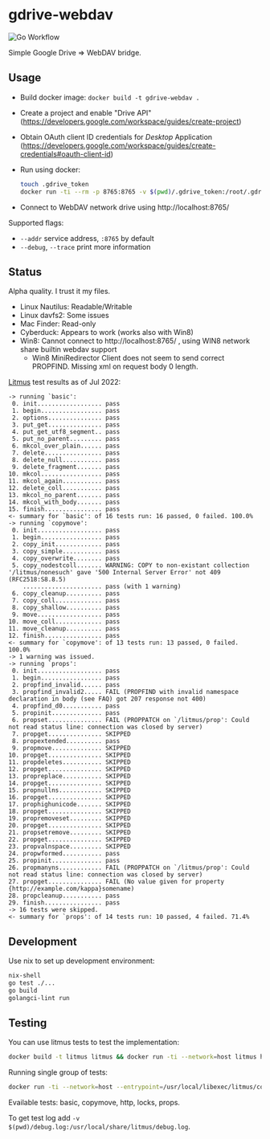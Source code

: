 # gdrive-webdav

![Go Workflow](https://github.com/mikea/gdrive-webdav/workflows/Go/badge.svg)

Simple Google Drive => WebDAV bridge.

## Usage

* Build docker image: `docker build -t gdrive-webdav .`
* Create a project and enable "Drive API" (https://developers.google.com/workspace/guides/create-project)
* Obtain OAuth client ID credentials for *Desktop* Application (https://developers.google.com/workspace/guides/create-credentials#oauth-client-id)
* Run using docker:

  ```bash
  touch .gdrive_token
  docker run -ti --rm -p 8765:8765 -v $(pwd)/.gdrive_token:/root/.gdrive_token gdrive-webdav --client-id=<client_id> --client-secret=<client_secret>
  ```

* Connect to WebDAV network drive using http://localhost:8765/

Supported flags:

* `--addr` service address, `:8765` by default
* `--debug`, `--trace` print more information

## Status

Alpha quality. I trust it my files.

* Linux Nautilus: Readable/Writable
* Linux davfs2: Some issues
* Mac Finder: Read-only
* Cyberduck: Appears to work (works also with Win8)
* Win8: Cannot connect to http://localhost:8765/ , using WIN8 network share builtin webdav support
  * Win8 MiniRedirector Client does not seem to send correct PROPFIND. Missing xml on request body 0 length.

[Litmus](http://webdav.org/neon/litmus/) test results as of Jul 2022:

```text
-> running `basic':
 0. init.................. pass
 1. begin................. pass
 2. options............... pass
 3. put_get............... pass
 4. put_get_utf8_segment.. pass
 5. put_no_parent......... pass
 6. mkcol_over_plain...... pass
 7. delete................ pass
 8. delete_null........... pass
 9. delete_fragment....... pass
10. mkcol................. pass
11. mkcol_again........... pass
12. delete_coll........... pass
13. mkcol_no_parent....... pass
14. mkcol_with_body....... pass
15. finish................ pass
<- summary for `basic': of 16 tests run: 16 passed, 0 failed. 100.0%
-> running `copymove':
 0. init.................. pass
 1. begin................. pass
 2. copy_init............. pass
 3. copy_simple........... pass
 4. copy_overwrite........ pass
 5. copy_nodestcoll....... WARNING: COPY to non-existant collection '/litmus/nonesuch' gave '500 Internal Server Error' not 409 (RFC2518:S8.8.5)
    ...................... pass (with 1 warning)
 6. copy_cleanup.......... pass
 7. copy_coll............. pass
 8. copy_shallow.......... pass
 9. move.................. pass
10. move_coll............. pass
11. move_cleanup.......... pass
12. finish................ pass
<- summary for `copymove': of 13 tests run: 13 passed, 0 failed. 100.0%
-> 1 warning was issued.
-> running `props':
 0. init.................. pass
 1. begin................. pass
 2. propfind_invalid...... pass
 3. propfind_invalid2..... FAIL (PROPFIND with invalid namespace declaration in body (see FAQ) got 207 response not 400)
 4. propfind_d0........... pass
 5. propinit.............. pass
 6. propset............... FAIL (PROPPATCH on `/litmus/prop': Could not read status line: connection was closed by server)
 7. propget............... SKIPPED
 8. propextended.......... pass
 9. propmove.............. SKIPPED
10. propget............... SKIPPED
11. propdeletes........... SKIPPED
12. propget............... SKIPPED
13. propreplace........... SKIPPED
14. propget............... SKIPPED
15. propnullns............ SKIPPED
16. propget............... SKIPPED
17. prophighunicode....... SKIPPED
18. propget............... SKIPPED
19. propremoveset......... SKIPPED
20. propget............... SKIPPED
21. propsetremove......... SKIPPED
22. propget............... SKIPPED
23. propvalnspace......... SKIPPED
24. propwformed........... pass
25. propinit.............. pass
26. propmanyns............ FAIL (PROPPATCH on `/litmus/prop': Could not read status line: connection was closed by server)
27. propget............... FAIL (No value given for property {http://example.com/kappa}somename)
28. propcleanup........... pass
29. finish................ pass
-> 16 tests were skipped.
<- summary for `props': of 14 tests run: 10 passed, 4 failed. 71.4%
```


## Development

Use nix to set up development environment:

```bash
nix-shell
go test ./...
go build
golangci-lint run
```

## Testing

You can use litmus tests to test the implementation:

```bash
docker build -t litmus litmus && docker run -ti --network=host litmus http://localhost:8765/
```

Running single group of tests:

```bash
docker run -ti --network=host --entrypoint=/usr/local/libexec/litmus/copymove litmus http://localhost:8765/
```

Evailable tests: basic, copymove, http, locks, props.

To get test log add `-v $(pwd)/debug.log:/usr/local/share/litmus/debug.log`.
